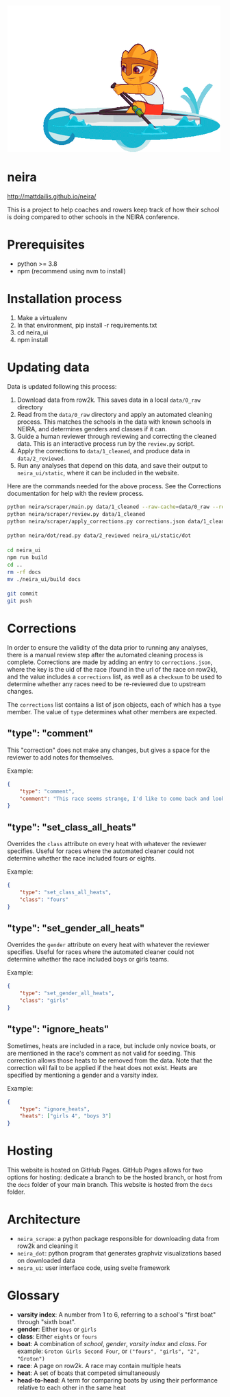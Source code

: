 ![](https://github.com/mattdailis/neira/blob/28a5e4077755117a01b9d18e1101e82c54cf05dc/remo-rowing.gif)

# neira
http://mattdailis.github.io/neira/

This is a project to help coaches and rowers keep track of how their school is doing compared to other schools in the NEIRA conference.

# Prerequisites
- python >= 3.8
- npm (recommend using nvm to install)

# Installation process
1. Make a virtualenv
2. In that environment, pip install -r requirements.txt
3. cd neira_ui
4. npm install

# Updating data
Data is updated following this process:
1. Download data from row2k. This saves data in a local `data/0_raw` directory
2. Read from the `data/0_raw` directory and apply an automated cleaning process. This matches the schools in the data with known schools in NEIRA, and determines genders and classes if it can.
3. Guide a human reviewer through reviewing and correcting the cleaned data. This is an interactive process run by the `review.py` script.
4. Apply the corrections to `data/1_cleaned`, and produce data in `data/2_reviewed`.
5. Run any analyses that depend on this data, and save their output to `neira_ui/static`, where it can be included in the website.

Here are the commands needed for the above process. See the Corrections documentation for help with the review process.

```bash
python neira/scraper/main.py data/1_cleaned --raw-cache=data/0_raw --refresh
python neira/scraper/review.py data/1_cleaned
python neira/scraper/apply_corrections.py corrections.json data/1_cleaned data/2_reviewed

python neira/dot/read.py data/2_reviewed neira_ui/static/dot

cd neira_ui
npm run build
cd ..
rm -rf docs
mv ./neira_ui/build docs

git commit
git push
```

# Corrections
In order to ensure the validity of the data prior to running any analyses, there is a manual review step after the
automated cleaning process is complete. Corrections are made by adding an entry to `corrections.json`, where the key
is the uid of the race (found in the url of the race on row2k), and the value includes a `corrections` list, as well
as a `checksum` to be used to determine whether any races need to be re-reviewed due to upstream changes.

The `corrections` list contains a list of json objects, each of which has a `type` member. The value of `type` determines what other members are expected.

## "type": "comment"

This "correction" does not make any changes, but gives a space for the reviewer to add notes for themselves.

Example:
```json
{
    "type": "comment",
    "comment": "This race seems strange, I'd like to come back and look at it more closely"
}
```

## "type": "set_class_all_heats"

Overrides the `class` attribute on every heat with whatever the reviewer specifies. Useful for races where the automated cleaner could not determine whether the race included fours or eights.

Example:
```json
{
    "type": "set_class_all_heats",
    "class": "fours"
}
```

## "type": "set_gender_all_heats"

Overrides the `gender` attribute on every heat with whatever the reviewer specifies. Useful for races where the automated cleaner could not determine whether the race included boys or girls teams.

Example:
```json
{
    "type": "set_gender_all_heats",
    "class": "girls"
}
```

## "type": "ignore_heats"

Sometimes, heats are included in a race, but include only novice boats, or are mentioned in the race's comment as not valid for seeding. This correction allows those heats to be removed from the data. Note that the correction will fail to be applied if the heat does not exist. Heats are specified by mentioning a gender and a varsity index.

Example:
```json
{
    "type": "ignore_heats",
    "heats": ["girls 4", "boys 3"]
}
```

# Hosting
This website is hosted on GitHub Pages. GitHub Pages allows for two options for hosting: dedicate a branch to be the hosted branch, or host from the `docs` folder of your main branch. This website is hosted from the `docs` folder.

# Architecture
- `neira_scrape`: a python package responsible for downloading data from row2k and cleaning it
- `neira_dot`: python program that generates graphviz visualizations based on downloaded data
- `neira_ui`: user interface code, using svelte framework

# Glossary
- **varsity index**: A number from 1 to 6, referring to a school's "first boat" through "sixth boat".
- **gender**: Either `boys` or `girls`
- **class**: Either `eights` or `fours`
- **boat**: A combination of *school*, *gender*, *varsity index* and *class*. For example: `Groton Girls Second Four`, or `("fours", "girls", "2", "Groton")`
- **race**: A page on row2k. A race may contain multiple heats
- **heat**: A set of boats that competed simultaneously
- **head-to-head**: A term for comparing boats by using their performance relative to each other in the same heat
